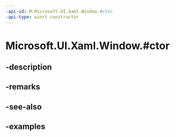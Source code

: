 ```yaml
---
-api-id: M:Microsoft.UI.Xaml.Window.#ctor
-api-type: winrt constructor
---
```


# Microsoft.UI.Xaml.Window.#ctor

<!--
public Window ();
-->


## -description

## -remarks

## -see-also

## -examples



